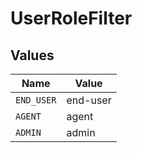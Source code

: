# UserRoleFilter


## Values

| Name       | Value      |
| ---------- | ---------- |
| `END_USER` | end-user   |
| `AGENT`    | agent      |
| `ADMIN`    | admin      |